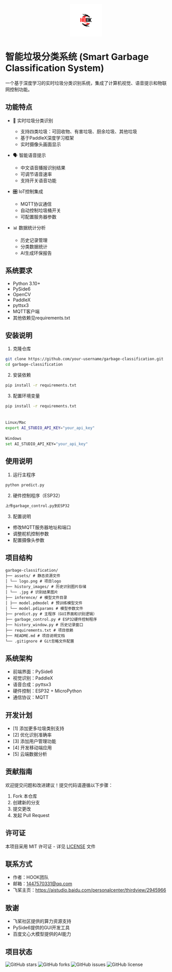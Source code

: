 <div align="center">
    <img src="assets/logo.png" alt="HOOK Team Logo" width="100"/>
</div>

# 智能垃圾分类系统  (Smart Garbage Classification System)

一个基于深度学习的实时垃圾分类识别系统，集成了计算机视觉、语音提示和物联网控制功能。

## 功能特点

- 🎯 实时垃圾分类识别
  - 支持四类垃圾：可回收物、有害垃圾、厨余垃圾、其他垃圾
  - 基于PaddleX深度学习框架
  - 实时摄像头画面显示

- 🗣️ 智能语音提示
  - 中文语音播报识别结果
  - 可调节语音速率
  - 支持开关语音功能

- 🎛️ IoT控制集成
  - MQTT协议通信
  - 自动控制垃圾桶开关
  - 可配置服务器参数

- 📊 数据统计分析
  - 历史记录管理
  - 分类数据统计
  - AI生成环保报告

## 系统要求

- Python 3.10+
- PySide6
- OpenCV
- PaddleX
- pyttsx3
- MQTT客户端
- 其他依赖见requirements.txt

## 安装说明

1. 克隆仓库 
```bash
git clone https://github.com/your-username/garbage-classification.git
cd garbage-classification
```


2. 安装依赖
```bash
pip install -r requirements.txt
```


3. 配置环境变量
```bash
pip install -r requirements.txt


Linux/Mac
export AI_STUDIO_API_KEY="your_api_key"

Windows
set AI_STUDIO_API_KEY="your_api_key"
```

## 使用说明

1. 运行主程序
```bash
python predict.py
```

2. 硬件控制程序（ESP32）
```bash
上传garbage_control.py到ESP32
```

3. 配置说明
- 修改MQTT服务器地址和端口
- 调整舵机控制参数
- 配置摄像头参数

## 项目结构
```
garbage-classification/
├── assets/ # 静态资源文件
│ └── logo.png # 项目logo
├── history_images/ # 历史识别图片存储
│ └── .jpg # 识别结果图片
├── inference/ # 模型文件目录
│ ├── model.pdmodel # 预训练模型文件
│ └── model.pdiparams # 模型参数文件
├── predict.py # 主程序（GUI界面和识别逻辑）
├── garbage_control.py # ESP32硬件控制程序
├── history_window.py # 历史记录窗口
├── requirements.txt # 项目依赖
├── README.md # 项目说明文档
└── .gitignore # Git忽略文件配置
```

## 系统架构

- 前端界面：PySide6
- 视觉识别：PaddleX
- 语音合成：pyttsx3
- 硬件控制：ESP32 + MicroPython
- 通信协议：MQTT

## 开发计划

- [1] 添加更多垃圾类别支持
- [2] 优化识别准确率
- [3] 添加用户管理功能
- [4] 开发移动端应用
- [5] 云端数据分析

## 贡献指南

欢迎提交问题和改进建议！提交代码请遵循以下步骤：

1. Fork 本仓库
2. 创建新的分支
3. 提交更改
4. 发起 Pull Request

## 许可证

本项目采用 MIT 许可证 - 详见 [LICENSE](LICENSE) 文件

## 联系方式

- 作者：HOOK团队
- 邮箱：1447570331@qq.com
- 飞桨主页：https://aistudio.baidu.com/personalcenter/thirdview/2945966

## 致谢
- 飞桨社区提供的算力资源支持
- PySide6提供的GUI开发工具
- 百度文心大模型提供的AI能力

## 项目状态

![GitHub stars](https://img.shields.io/github/stars/username/repo)
![GitHub forks](https://img.shields.io/github/forks/username/repo)
![GitHub issues](https://img.shields.io/github/issues/username/repo)
![GitHub license](https://img.shields.io/github/license/username/repo)